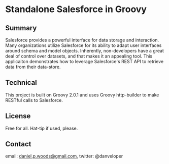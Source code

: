 Standalone Salesforce in Groovy
===

Summary
---
Salesforce provides a powerful interface for data storage and interaction. Many organizations utilize Salesforce for its ability to adapt user interfaces around schema and model objects. Inherently, non-developers have a great deal of control over datasets, and that makes it an appealing tool. This applicaiton demonstrates how to leverage Salesforce's REST API to retrieve data from their data-store. 

Technical
---
This project is built on Groovy 2.0.1 and uses Groovy http-builder to make RESTful calls to Salesforce.

License
---
Free for all. Hat-tip if used, please.

Contact
---
email: daniel.p.woods@gmail.com, twitter: @danveloper
